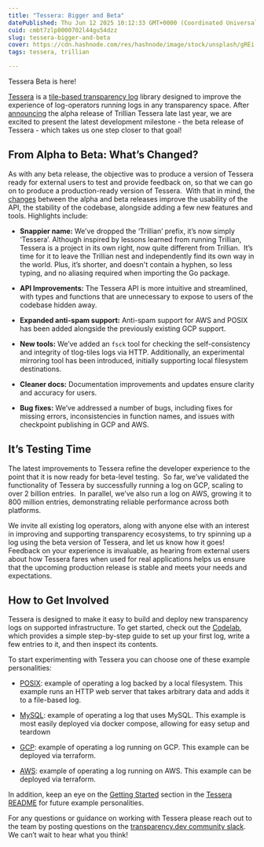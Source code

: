 ```yaml
---
title: "Tessera: Bigger and Beta"
datePublished: Thu Jun 12 2025 10:12:33 GMT+0000 (Coordinated Universal Time)
cuid: cmbt7zlp0000702l44gu54dzz
slug: tessera-bigger-and-beta
cover: https://cdn.hashnode.com/res/hashnode/image/stock/unsplash/gREi-9tI5Mg/upload/de9cd6639bc0bff4e90f1956faa2beee.jpeg
tags: tessera, trillian

---
```


Tessera Beta is here!

[Tessera](https://github.com/transparency-dev/tessera) is a [tile-based transparency log](https://transparency.dev/articles/tile-based-logs/) library designed to improve the experience of log-operators running logs in any transparency space. After [announcing](https://blog.transparency.dev/announcing-the-alpha-release-of-trillian-tessera) the alpha release of Trillian Tessera late last year, we are excited to present the latest development milestone - the beta release of Tessera - which takes us one step closer to that goal!

## **From Alpha to Beta: What’s Changed?**

As with any beta release, the objective was to produce a version of Tessera ready for external users to test and provide feedback on, so that we can go on to produce a production-ready version of Tessera.  With that in mind, the [changes](https://github.com/transparency-dev/tessera/releases) between the alpha and beta releases improve the usability of the API, the stability of the codebase, alongside adding a few new features and tools. Highlights include:

* **Snappier name:** We’ve dropped the ‘Trillian’ prefix, it’s now simply ‘Tessera’. Although inspired by lessons learned from running Trillian, Tessera is a project in its own right, now quite different from Trillian.  It’s time for it to leave the Trillian nest and independently find its own way in the world. Plus, it’s shorter, and doesn't contain a hyphen, so less typing, and no aliasing required when importing the Go package.
    
* **API Improvements:** The Tessera API is more intuitive and streamlined, with types and functions that are unnecessary to expose to users of the codebase hidden away.
    
* **Expanded anti-spam support:** Anti-spam support for AWS and POSIX has been added alongside the previously existing GCP support.
    
* **New tools:** We’ve added an `fsck` tool for checking the self-consistency and integrity of tlog-tiles logs via HTTP. Additionally, an experimental mirroring tool has been introduced, initially supporting local filesystem destinations.
    
* **Cleaner docs:** Documentation improvements and updates ensure clarity and accuracy for users.
    
* **Bug fixes:** We’ve addressed a number of bugs, including fixes for missing errors, inconsistencies in function names, and issues with checkpoint publishing in GCP and AWS.
    

## **It’s Testing Time**

The latest improvements to Tessera refine the developer experience to the point that it is now ready for beta-level testing.  So far, we’ve validated the functionality of Tessera by successfully running a log on GCP, scaling to over 2 billion entries.  In parallel, we’ve also run a log on AWS, growing it to 800 million entries, demonstrating reliable performance across both platforms.

We invite all existing log operators, along with anyone else with an interest in improving and supporting transparency ecosystems, to try spinning up a log using the beta version of Tessera, and let us know how it goes!  Feedback on your experience is invaluable, as hearing from external users about how Tessera fares when used for real applications helps us ensure that the upcoming production release is stable and meets your needs and expectations.

## **How to Get Involved**

Tessera is designed to make it easy to build and deploy new transparency logs on supported infrastructure. To get started, check out the [Codelab](https://github.com/transparency-dev/tessera/tree/main/cmd/conformance#codelab), which provides a simple step-by-step guide to set up your first log, write a few entries to it, and then inspect its contents.

To start experimenting with Tessera you can choose one of these example personalities:

* [POSIX](https://github.com/transparency-dev/tessera/tree/main/cmd/conformance/posix#bring-up-a-log): example of operating a log backed by a local filesystem. This example runs an HTTP web server that takes arbitrary data and adds it to a file-based log.
    
* [MySQL](https://github.com/transparency-dev/tessera/tree/main/cmd/conformance/mysql#bring-up-a-log): example of operating a log that uses MySQL. This example is most easily deployed via docker compose, allowing for easy setup and teardown
    
* [GCP](https://github.com/transparency-dev/tessera/tree/main/deployment/live/gcp/conformance#manual-deployment): example of operating a log running on GCP. This example can be deployed via terraform.
    
* [AWS](https://github.com/transparency-dev/tessera/tree/main/deployment/live/aws/codelab): example of operating a log running on AWS. This example can be deployed via terraform.
    

In addition, keep an eye on the [Getting Started](https://github.com/transparency-dev/tessera/tree/main?tab=readme-ov-file#getting-started) section in the [Tessera README](https://github.com/transparency-dev/tessera/tree/main?tab=readme-ov-file#tessera) for future example personalities.

For any questions or guidance on working with Tessera please reach out to the team by posting questions on the [transparency.dev community slack](https://join.slack.com/t/transparency-dev/shared_invite/zt-2jt6643n4-I5wLUo90_tvTVd4nfmfDug). We can’t wait to hear what you think!